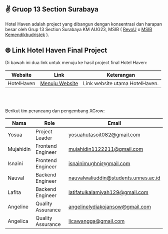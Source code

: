 ## ✌ Gruop 13 Section Surabaya
Hotel Haven adalah project yang dibangun dengan konsentrasi dan harapan besar oleh Grup 13 Section Surabaya KM AUG23, MSIB ( [RevoU](https://revou.co/) x [MSIB Kemendikbudristek](https://www.kemdikbud.go.id/) ). 

## 🌐 Link Hotel Haven Final Project

Di bawah ini dua link untuk menuju ke hasil project final Hotel Haven:

| Website              | Link                                               | Keterangan                                                                            |
|----------------------|----------------------------------------------------|---------------------------------------------------------------------------------------|
| HotelHaven                | [Menuju Website](https://hotelhavensurabaya.netlify.app/) | Link website utama HotelHaven.|
<br>

<br> Berikut tim perancang dan pengembang XGrow:

| Nama                   | Role                      | Email                               |
|------------------------|---------------------------|-------------------------------------|
| Yosua                  | Project Leader            |yosuahutasoit082@gmail.com           |
| Mujahidin              | Frontend Engineer         |mujahidin1122211@gmail.com           |
| Isnaini                | Frontend Engineer         |isnainimughni@gmail.com              |
| Nauval                 | Backend Engineer          |nauvalwaliuddin@students.unnes.ac.id |
| Lafita                 | Backend Engineer          |latifatulkalamiyah129@gmail.com      |
| Angeline               | Quality Assurance         |angelinelydiakojansow@gmail.com      |
| Angelica               | Quality Assurance         |licawangga@gmail.com                 |

<br>